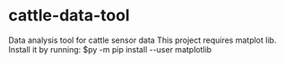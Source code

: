 # cattle-data-tool
Data analysis tool for cattle sensor data
This project requires matplot lib.
Install it by running:
	$py -m pip install --user matplotlib

	
